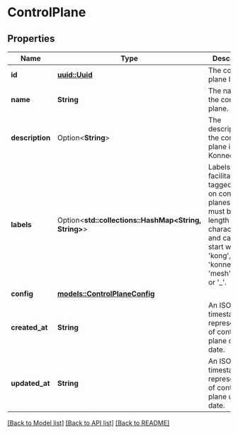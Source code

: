 # ControlPlane

## Properties

Name | Type | Description | Notes
------------ | ------------- | ------------- | -------------
**id** | [**uuid::Uuid**](uuid::Uuid.md) | The control plane ID. | [readonly]
**name** | **String** | The name of the control plane. | 
**description** | Option<**String**> | The description of the control plane in Konnect. | [optional]
**labels** | Option<**std::collections::HashMap<String, String>**> | Labels to facilitate tagged search on control planes. Keys must be of length 1-63 characters, and cannot start with 'kong', 'konnect', 'mesh', 'kic', or '_'. | [optional]
**config** | [**models::ControlPlaneConfig**](ControlPlane_config.md) |  | 
**created_at** | **String** | An ISO-8604 timestamp representation of control plane creation date. | [readonly]
**updated_at** | **String** | An ISO-8604 timestamp representation of control plane update date. | [readonly]

[[Back to Model list]](../README.md#documentation-for-models) [[Back to API list]](../README.md#documentation-for-api-endpoints) [[Back to README]](../README.md)


